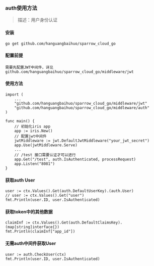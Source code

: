### auth使用方法

> 描述：用户身份认证

#### 安装

    go get github.com/hanguangbaihuo/sparrow_cloud_go
    
#### 配置前提

	需要先配置JWT中间件，详见github.com/hanguangbaihuo/sparrow_cloud_go/middleware/jwt

#### 使用方法
	
	import (
		...
		"github.com/hanguangbaihuo/sparrow_cloud_go/middleware/jwt"
		"github.com/hanguangbaihuo/sparrow_cloud_go/middleware/auth"
	)
	
	func main() {
	    // 初始化iris app
	    app := iris.New()
	    // 配置jwt中间件
	    jwtMiddleware := jwt.DefaultJwtMiddleware("your_jwt_secret")
		app.Use(jwtMiddleware.Serve)
	    ...
        // /test 接口需要认证才可以进行
	    app.Get("/test", auth.IsAuthenticated, processRequest)
	    app.Listen("8081")
    }

#### 获取auth User

    user := ctx.Values().Get(auth.DefaultUserKey).(auth.User)
    // user := ctx.Values().Get("user")
    fmt.Println(user.ID, user.IsAuthenticated)


#### 获取token中的其他数据

	claimInf := ctx.Values().Get(auth.DefaultClaimsKey).(map[string]interface{})
	fmt.Println(claimInf["app_id"])

#### 无需auth中间件获取User

	user := auth.CheckUser(ctx)
	fmt.Println(user.ID, user.IsAuthenticated)